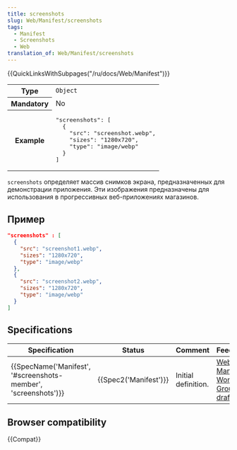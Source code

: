 ```yaml
---
title: screenshots
slug: Web/Manifest/screenshots
tags:
  - Manifest
  - Screenshots
  - Web
translation_of: Web/Manifest/screenshots
---
```


{{QuickLinksWithSubpages("/ru/docs/Web/Manifest")}}

<table class="properties">
  <tbody>
    <tr>
      <th scope="row">Type</th>
      <td><code>Object</code></td>
    </tr>
    <tr>
      <th scope="row">Mandatory</th>
      <td>No</td>
    </tr>
    <tr>
      <th scope="row">Example</th>
      <td>
        <pre class="brush: json no-line-numbers">
"screenshots": [
  {
    "src": "screenshot.webp",
    "sizes": "1280x720",
    "type": "image/webp"
  }
]</pre>
      </td>
    </tr>
  </tbody>
</table>

`screenshots` определяет массив снимков экрана, предназначенных для демонстрации приложения. Эти изображения предназначены для использования в прогрессивных веб-приложениях магазинов.

## Пример

```json
"screenshots" : [
  {
    "src": "screenshot1.webp",
    "sizes": "1280x720",
    "type": "image/webp"
  },
  {
    "src": "screenshot2.webp",
    "sizes": "1280x720",
    "type": "image/webp"
  }
]
```

## Specifications

| Specification                                                                        | Status                       | Comment             | Feedback                                                                         |
| ------------------------------------------------------------------------------------ | ---------------------------- | ------------------- | -------------------------------------------------------------------------------- |
| {{SpecName('Manifest', '#screenshots-member', 'screenshots')}} | {{Spec2('Manifest')}} | Initial definition. | [Web App Manifest Working Group drafts](https://github.com/w3c/manifest/issues/) |

## Browser compatibility

{{Compat}}

